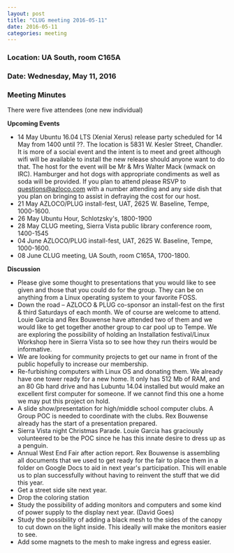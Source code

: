 ```yaml
---
layout: post
title: "CLUG meeting 2016-05-11"
date: 2016-05-11
categories: meeting
---
```

### Location: UA South, room C165A

### Date: Wednesday, May 11, 2016

### Meeting Minutes

There were five attendees (one new individual)

**Upcoming Events**

 * 14 May Ubuntu 16.04 LTS (Xenial Xerus) release party scheduled for 14 May from 1400 until ??.  The location is 5831 W. Kesler Street, Chandler.  It is more of a social event and the intent is to meet and greet although wifi will be available to install the new release should anyone want to do that.  The host for the event will be Mr & Mrs Walter Mack  (wmack on IRC).  Hamburger and hot dogs with appropriate condiments as well as soda will be provided.  If you plan to attend please RSVP to questions@azloco.com with a number attending and any side dish that you plan on bringing to assist in defraying the cost for our host.
 * 21 May AZLOCO/PLUG install-fest, UAT, 2625 W. Baseline, Tempe, 1000-1600.
 * 26 May Ubuntu Hour, Schlotzsky's, 1800-1900
 * 28 May CLUG meeting, Sierra Vista public library conference room, 1400-1545
 * 04 June AZLOCO/PLUG install-fest, UAT, 2625 W. Baseline, Tempe, 1000-1600.
 * 08 June CLUG meeting, UA South, room C165A, 1700-1800.
  
 **Discussion**

 * Please give some thought to presentations that you would like to see given and those that you could do for the group.  They
 can be on anything from a Linux operating system to your favorite FOSS.
 * Down the road – AZLOCO & PLUG co-sponsor an install-fest on the first & third Saturdays of each month.  We of course are
 welcome to attend.  Louie Garcia and Rex Bouwense have attended two of them and we would like to get together another group
 to car pool up to Tempe.  We are exploring the possibility of holding an Installation festival/Linux Workshop here in Sierra
 Vista so to see how they run theirs would be informative.
 * We are looking for community projects to get our name in front of the public hopefully to increase our membership.
 * Re-furbishing computers with Linux OS and donating them.  We already have one tower ready for a new home.  It only has 512 Mb of RAM, and an 80 Gb hard drive and has Lubuntu 14.04 installed but would make an excellent first computer for someone.  If we cannot find this one a home we may put this project on hold.
 * A slide show/presentation for high/middle school computer clubs.  A Group POC is needed to coordinate with the clubs.  Rex Bouwense already has the start of a presentation prepared.
 * Sierra Vista night Christmas Parade.  Louie Garcia has graciously volunteered to be the POC since he has this innate desire to dress up as a penguin.
 * Annual West End Fair after action report.  Rex Bouwense is assembling all documents that we used to get ready for the fair to place them in a folder on Google Docs to aid in next year's participation.  This will enable us to plan successfully without having to reinvent the stuff that we did this year.
 * Get a street side site next year.
 * Drop the coloring station
 * Study the possibility of adding monitors and computers and some kind of power supply to the display next year.  (David Goes)
 * Study the possibility of adding a black mesh to the sides of the canopy to cut down on the light inside.  This ideally will make the monitors easier to see.
 * Add some magnets to the mesh to make ingress and egress easier.
  
